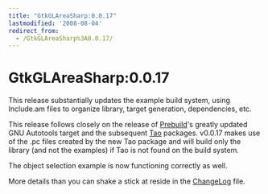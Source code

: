```yaml
---
title: "GtkGLAreaSharp:0.0.17"
lastmodified: '2008-08-04'
redirect_from:
  - /GtkGLAreaSharp%3A0.0.17/
---
```


GtkGLAreaSharp:0.0.17
=====================

This release substantially updates the example build system, using Include.am files to organize library, target generation, dependencies, etc.

This release follows closely on the release of [Prebuild](/Prebuild)'s greatly updated GNU Autotools target and the subsequent [Tao](/Tao) packages. v0.0.17 makes use of the .pc files created by the new Tao package and will build only the library (and not the examples) if Tao is not found on the build system.

The object selection example is now functioning correctly as well.

More details than you can shake a stick at reside in the [ChangeLog](http://anonsvn.mono-project.com/source/trunk/gtkglarea-sharp/ChangeLog) file.
